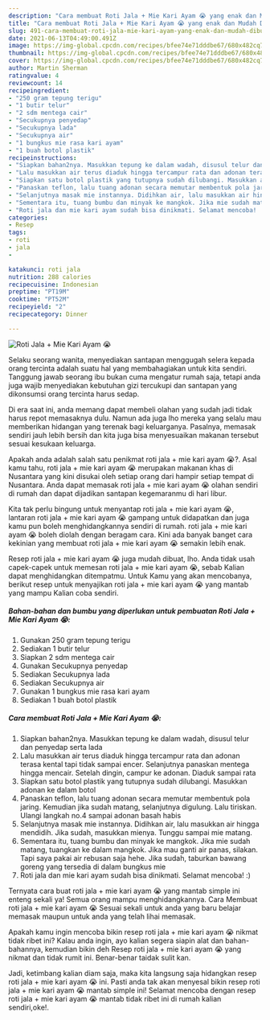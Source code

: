```yaml
---
description: "Cara membuat Roti Jala + Mie Kari Ayam 😭 yang enak dan Mudah Dibuat"
title: "Cara membuat Roti Jala + Mie Kari Ayam 😭 yang enak dan Mudah Dibuat"
slug: 491-cara-membuat-roti-jala-mie-kari-ayam-yang-enak-dan-mudah-dibuat
date: 2021-06-13T04:49:00.491Z
image: https://img-global.cpcdn.com/recipes/bfee74e71dddbe67/680x482cq70/roti-jala-mie-kari-ayam-😭-foto-resep-utama.jpg
thumbnail: https://img-global.cpcdn.com/recipes/bfee74e71dddbe67/680x482cq70/roti-jala-mie-kari-ayam-😭-foto-resep-utama.jpg
cover: https://img-global.cpcdn.com/recipes/bfee74e71dddbe67/680x482cq70/roti-jala-mie-kari-ayam-😭-foto-resep-utama.jpg
author: Martin Sherman
ratingvalue: 4
reviewcount: 14
recipeingredient:
- "250 gram tepung terigu"
- "1 butir telur"
- "2 sdm mentega cair"
- "Secukupnya penyedap"
- "Secukupnya lada"
- "Secukupnya air"
- "1 bungkus mie rasa kari ayam"
- "1 buah botol plastik"
recipeinstructions:
- "Siapkan bahan2nya. Masukkan tepung ke dalam wadah, disusul telur dan penyedap serta lada"
- "Lalu masukkan air terus diaduk hingga tercampur rata dan adonan terasa kental tapi tidak sampai encer. Selanjutnya panaskan mentega hingga mencair. Setelah dingin, campur ke adonan. Diaduk sampai rata"
- "Siapkan satu botol plastik yang tutupnya sudah dilubangi. Masukkan adonan ke dalam botol"
- "Panaskan teflon, lalu tuang adonan secara memutar membentuk pola jaring. Kemudian jika sudah matang, selanjutnya digulung. Lalu tiriskan. Ulangi langkah no.4 sampai adonan basah habis"
- "Selanjutnya masak mie instannya. Didihkan air, lalu masukkan air hingga mendidih. Jika sudah, masukkan mienya. Tunggu sampai mie matang."
- "Sementara itu, tuang bumbu dan minyak ke mangkok. Jika mie sudah matang, tuangkan ke dalam mangkok. Jika mau ganti air panas, silakan. Tapi saya pakai air rebusan saja hehe. Jika sudah, taburkan bawang goreng yang tersedia di dalam bungkus mie"
- "Roti jala dan mie kari ayam sudah bisa dinikmati. Selamat mencoba! :)"
categories:
- Resep
tags:
- roti
- jala
- 

katakunci: roti jala  
nutrition: 288 calories
recipecuisine: Indonesian
preptime: "PT19M"
cooktime: "PT52M"
recipeyield: "2"
recipecategory: Dinner

---
```



![Roti Jala + Mie Kari Ayam 😭](https://img-global.cpcdn.com/recipes/bfee74e71dddbe67/680x482cq70/roti-jala-mie-kari-ayam-😭-foto-resep-utama.jpg)

Selaku seorang wanita, menyediakan santapan menggugah selera kepada orang tercinta adalah suatu hal yang membahagiakan untuk kita sendiri. Tanggung jawab seorang ibu bukan cuma mengatur rumah saja, tetapi anda juga wajib menyediakan kebutuhan gizi tercukupi dan santapan yang dikonsumsi orang tercinta harus sedap.

Di era  saat ini, anda memang dapat membeli olahan yang sudah jadi tidak harus repot memasaknya dulu. Namun ada juga lho mereka yang selalu mau memberikan hidangan yang terenak bagi keluarganya. Pasalnya, memasak sendiri jauh lebih bersih dan kita juga bisa menyesuaikan makanan tersebut sesuai kesukaan keluarga. 



Apakah anda adalah salah satu penikmat roti jala + mie kari ayam 😭?. Asal kamu tahu, roti jala + mie kari ayam 😭 merupakan makanan khas di Nusantara yang kini disukai oleh setiap orang dari hampir setiap tempat di Nusantara. Anda dapat memasak roti jala + mie kari ayam 😭 olahan sendiri di rumah dan dapat dijadikan santapan kegemaranmu di hari libur.

Kita tak perlu bingung untuk menyantap roti jala + mie kari ayam 😭, lantaran roti jala + mie kari ayam 😭 gampang untuk didapatkan dan juga kamu pun boleh menghidangkannya sendiri di rumah. roti jala + mie kari ayam 😭 boleh diolah dengan beragam cara. Kini ada banyak banget cara kekinian yang membuat roti jala + mie kari ayam 😭 semakin lebih enak.

Resep roti jala + mie kari ayam 😭 juga mudah dibuat, lho. Anda tidak usah capek-capek untuk memesan roti jala + mie kari ayam 😭, sebab Kalian dapat menghidangkan ditempatmu. Untuk Kamu yang akan mencobanya, berikut resep untuk menyajikan roti jala + mie kari ayam 😭 yang mantab yang mampu Kalian coba sendiri.

<!--inarticleads1-->

##### Bahan-bahan dan bumbu yang diperlukan untuk pembuatan Roti Jala + Mie Kari Ayam 😭:

1. Gunakan 250 gram tepung terigu
1. Sediakan 1 butir telur
1. Siapkan 2 sdm mentega cair
1. Gunakan Secukupnya penyedap
1. Sediakan Secukupnya lada
1. Sediakan Secukupnya air
1. Gunakan 1 bungkus mie rasa kari ayam
1. Sediakan 1 buah botol plastik




<!--inarticleads2-->

##### Cara membuat Roti Jala + Mie Kari Ayam 😭:

1. Siapkan bahan2nya. Masukkan tepung ke dalam wadah, disusul telur dan penyedap serta lada
1. Lalu masukkan air terus diaduk hingga tercampur rata dan adonan terasa kental tapi tidak sampai encer. Selanjutnya panaskan mentega hingga mencair. Setelah dingin, campur ke adonan. Diaduk sampai rata
1. Siapkan satu botol plastik yang tutupnya sudah dilubangi. Masukkan adonan ke dalam botol
1. Panaskan teflon, lalu tuang adonan secara memutar membentuk pola jaring. Kemudian jika sudah matang, selanjutnya digulung. Lalu tiriskan. Ulangi langkah no.4 sampai adonan basah habis
1. Selanjutnya masak mie instannya. Didihkan air, lalu masukkan air hingga mendidih. Jika sudah, masukkan mienya. Tunggu sampai mie matang.
1. Sementara itu, tuang bumbu dan minyak ke mangkok. Jika mie sudah matang, tuangkan ke dalam mangkok. Jika mau ganti air panas, silakan. Tapi saya pakai air rebusan saja hehe. Jika sudah, taburkan bawang goreng yang tersedia di dalam bungkus mie
1. Roti jala dan mie kari ayam sudah bisa dinikmati. Selamat mencoba! :)




Ternyata cara buat roti jala + mie kari ayam 😭 yang mantab simple ini enteng sekali ya! Semua orang mampu menghidangkannya. Cara Membuat roti jala + mie kari ayam 😭 Sesuai sekali untuk anda yang baru belajar memasak maupun untuk anda yang telah lihai memasak.

Apakah kamu ingin mencoba bikin resep roti jala + mie kari ayam 😭 nikmat tidak ribet ini? Kalau anda ingin, ayo kalian segera siapin alat dan bahan-bahannya, kemudian bikin deh Resep roti jala + mie kari ayam 😭 yang nikmat dan tidak rumit ini. Benar-benar taidak sulit kan. 

Jadi, ketimbang kalian diam saja, maka kita langsung saja hidangkan resep roti jala + mie kari ayam 😭 ini. Pasti anda tak akan menyesal bikin resep roti jala + mie kari ayam 😭 mantab simple ini! Selamat mencoba dengan resep roti jala + mie kari ayam 😭 mantab tidak ribet ini di rumah kalian sendiri,oke!.

